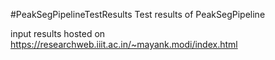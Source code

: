 #PeakSegPipelineTestResults
Test results of PeakSegPipeline

input results hosted on 
<a href="https://researchweb.iiit.ac.in/~mayank.modi/index.html">https://researchweb.iiit.ac.in/~mayank.modi/index.html</a>

